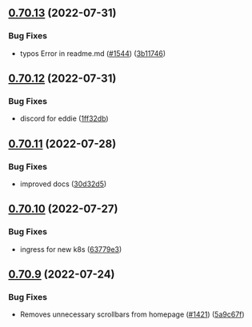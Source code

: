 ## [0.70.13](https://github.com/EddieHubCommunity/LinkFree/compare/v0.70.12...v0.70.13) (2022-07-31)


### Bug Fixes

* typos Error in readme.md ([#1544](https://github.com/EddieHubCommunity/LinkFree/issues/1544)) ([3b11746](https://github.com/EddieHubCommunity/LinkFree/commit/3b117461e18fca353bf984ba1f6b19ffc566386b))



## [0.70.12](https://github.com/EddieHubCommunity/LinkFree/compare/v0.70.11...v0.70.12) (2022-07-31)


### Bug Fixes

* discord for eddie ([1ff32db](https://github.com/EddieHubCommunity/LinkFree/commit/1ff32dbfe471ee58b00561cc1c1a0214a9c91aa8))



## [0.70.11](https://github.com/EddieHubCommunity/LinkFree/compare/v0.70.10...v0.70.11) (2022-07-28)


### Bug Fixes

* improved docs ([30d32d5](https://github.com/EddieHubCommunity/LinkFree/commit/30d32d50cf096e9d047e2530bc6cd430ac77882e))



## [0.70.10](https://github.com/EddieHubCommunity/LinkFree/compare/v0.70.9...v0.70.10) (2022-07-27)


### Bug Fixes

* ingress for new k8s ([63779e3](https://github.com/EddieHubCommunity/LinkFree/commit/63779e3f2f033a92b794eb54f45cd44c29ec80ac))



## [0.70.9](https://github.com/EddieHubCommunity/LinkFree/compare/v0.70.8...v0.70.9) (2022-07-24)


### Bug Fixes

* Removes unnecessary scrollbars from homepage ([#1421](https://github.com/EddieHubCommunity/LinkFree/issues/1421)) ([5a9c67f](https://github.com/EddieHubCommunity/LinkFree/commit/5a9c67f755242ad403a500384b2920b845a43a36))



